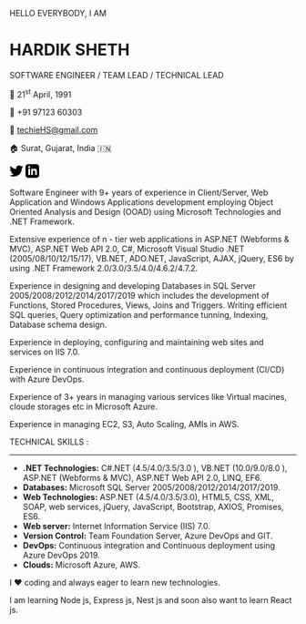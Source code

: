 HELLO EVERYBODY, I AM

# HARDIK SHETH

SOFTWARE ENGINEER / TEAM LEAD / TECHNICAL LEAD

:date: 21<sup>st</sup> April, 1991

:iphone: +91 97123 60303

:email: techieHS@gmail.com

:house: Surat, Gujarat, India :india: 

<a title="@i_m_hs" href="https://twitter.com/i_m_hs"><svg xmlns="http://www.w3.org/2000/svg" width="24" height="24" viewBox="0 0 24 24"><path d="M24 4.557c-.883.392-1.832.656-2.828.775 1.017-.609 1.798-1.574 2.165-2.724-.951.564-2.005.974-3.127 1.195-.897-.957-2.178-1.555-3.594-1.555-3.179 0-5.515 2.966-4.797 6.045-4.091-.205-7.719-2.165-10.148-5.144-1.29 2.213-.669 5.108 1.523 6.574-.806-.026-1.566-.247-2.229-.616-.054 2.281 1.581 4.415 3.949 4.89-.693.188-1.452.232-2.224.084.626 1.956 2.444 3.379 4.6 3.419-2.07 1.623-4.678 2.348-7.29 2.04 2.179 1.397 4.768 2.212 7.548 2.212 9.142 0 14.307-7.721 13.995-14.646.962-.695 1.797-1.562 2.457-2.549z"/></svg></a>
<a title="Hardik Sheth" href="https://www.linkedin.com/in/hardik-sheth-a1557b46?lipi=urn%3Ali%3Apage%3Ad_flagship3_profile_view_base_contact_details%3Bgh4IAFbgT2iUb4KifdgjnQ%3D%3D"><svg xmlns="http://www.w3.org/2000/svg" width="24" height="24" viewBox="0 0 24 24"><path d="M19 0h-14c-2.761 0-5 2.239-5 5v14c0 2.761 2.239 5 5 5h14c2.762 0 5-2.239 5-5v-14c0-2.761-2.238-5-5-5zm-11 19h-3v-11h3v11zm-1.5-12.268c-.966 0-1.75-.79-1.75-1.764s.784-1.764 1.75-1.764 1.75.79 1.75 1.764-.783 1.764-1.75 1.764zm13.5 12.268h-3v-5.604c0-3.368-4-3.113-4 0v5.604h-3v-11h3v1.765c1.396-2.586 7-2.777 7 2.476v6.759z"/></svg></a> 

Software Engineer with 9+ years of experience in Client/Server, Web Application and Windows Applications development employing Object Oriented Analysis and Design (OOAD) using Microsoft Technologies and .NET Framework.

Extensive experience of n - tier web applications in ASP.NET (Webforms & MVC), ASP.NET Web API 2.0, C#, Microsoft Visual Studio .NET (2005/08/10/12/15/17), VB.NET, ADO.NET, JavaScript, AJAX, jQuery, ES6 by using .NET Framework 2.0/3.0/3.5/4.0/4.6.2/4.7.2.

Experience in designing and developing Databases in SQL Server 2005/2008/2012/2014/2017/2019 which includes the development of Functions, Stored Procedures, Views, Joins and Triggers. Writing efficient SQL queries, Query optimization and performance tunning, Indexing, Database schema design.

Experience in deploying, configuring and maintaining web sites and services on IIS 7.0.

Experience in continuous integration and continuous deployment (CI/CD) with Azure DevOps.

Experience of 3+ years in managing various services like Virtual macines, cloude storages etc in Microsoft Azure.

Experience in managing EC2, S3, Auto Scaling, AMIs in AWS.

TECHNICAL SKILLS :

---

- **.NET Technologies:** C#.NET (4.5/4.0/3.5/3.0 ), VB.NET (10.0/9.0/8.0 ), ASP.NET (Webforms & MVC), ASP.NET Web API 2.0, LINQ, EF6.
- **Databases:** Microsoft SQL Server 2005/2008/2012/2014/2017/2019.
- **Web Technologies:** ASP.NET (4.5/4.0/3.5/3.0), HTML5, CSS, XML, SOAP, web services, jQuery, JavaScript, Bootstrap, AXIOS, Promises, ES6.
- **Web server:** Internet Information Service (IIS) 7.0.
- **Version Control:** Team Foundation Server, Azure DevOps and GIT.
- **DevOps:** Continuous integration and Continuous deployment using Azure DevOps 2019.
- **Clouds:** Microsoft Azure, AWS.

I :heart: coding and always eager to learn new technologies.

I am learning Node js, Express js, Nest js and soon also want to learn React js.

